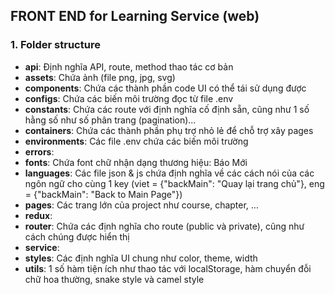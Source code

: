 ## FRONT END for Learning Service (web)

### 1. Folder structure

- **api**: Định nghĩa API, route, method thao tác cơ bản 
- **assets**: Chứa ảnh (file png, jpg, svg)
- **components**: Chứa các thành phần code UI có thể tái sử dụng được
- **configs**: Chứa các biến môi trường đọc từ file .env 
- **constants**: Chứa các route với định nghĩa cố định sẵn, cũng như 1 số hằng số như số phân trang (pagination)... 
- **containers**: Chứa các thành phần phụ trợ nhỏ lẻ để chỗ trợ xây pages
- **environments**: Các file .env chứa các biến môi trường 
- **errors**: 
- **fonts**: Chứa font chữ nhận dạng thương hiệu: Báo Mới 
- **languages**: Các file json & js chứa định nghĩa về các cách nói của các ngôn ngữ cho cùng 1 key 
(viet = {"backMain": "Quay lại trang chủ"}, eng = {"backMain": "Back to Main Page"})
- **pages**: Các trang lớn của project như course, chapter, ...
- **redux**: 
- **router**: Chứa các định nghĩa cho route (public và private), cũng như cách chúng được hiển thị 
- **service**:
- **styles**: Các định nghĩa UI chung như color, theme, width 
- **utils**: 1 số hàm tiện ích như thao tác với localStorage, hàm chuyển đỗi chữ hoa thường, snake style và camel style